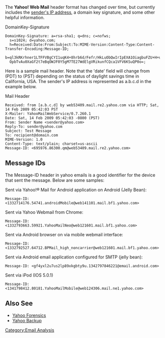 The **Yahoo! Web Mail** header format has changed over time, but
currently includes the [sender's IP
address](IP_addresses_in_webmail_messages "wikilink"), a domain key
signature, and some other helpful information.

DomainKey-Signature

    DomainKey-Signature: a=rsa-sha1; q=dns; c=nofws;
      s=s1024; d=yahoo.com;
      h=Received:Date:From:Subject:To:MIME-Version:Content-Type:Content-Transfer-Encoding:Message-ID;
      b=ql3kRKrhner1LTFFVBgCYI1uqK4+8hrb6d/Fefr/HkLuObQwIrIpEXA1OiagbuFZU+H+ue1anFvm1cHQ4hjpdUcjpIIPL7ldNL9YnOxauugdVW+
      OpbTvAu0XaGf2t7eBqOWJF0Y5gM7TE27WdElgVRikunfCQca1VFV6KSuQP0o=;

Here is a sample mail header. Note that the 'date' field will change
from (PDT) to (PST) depending on the status of daylight savings time in
California, USA. The sender's IP address is represented as a.b.c.d in
the example below.

Mail Header

    Received: from [a.b.c.d] by web53409.mail.re2.yahoo.com via HTTP; Sat, 14 Feb 2009 05:42:03 PST
    X-Mailer: YahooMailWebService/0.7.260.1
    Date: Sat, 14 Feb 2009 05:42:03 -0800 (PST)
    From: Sender Name <sender@yahoo.com>
    Reply-To: sender@yahoo.com
    Subject: Test Message
    To: recipient@domain.com
    MIME-Version: 1.0
    Content-Type: text/plain; charset=us-ascii
    Message-ID: <695976.86300.qm@web53409.mail.re2.yahoo.com>

## Message IDs

The Message-ID header in yahoo emails is a good identifier for the
device that sent the message. Below are some samples:

Sent via Yahoo!® Mail for Android application on Android (Jelly Bean):

    Message-ID: <1332714176.54741.androidMobile@web141101.mail.bf1.yahoo.com>

Sent via Yahoo Webmail from Chrome:

    Message-ID: <1332793663.59921.YahooMailNeo@web121601.mail.bf1.yahoo.com>

Sent via Android browser on via mobile webmail interface:

    Message-ID: <1332792527.64712.BPMail_high_noncarrier@web121601.mail.bf1.yahoo.com>

Sent via Android email application configured for SMTP (jelly bean):

    Message-ID: <gf4yxl2u7us2lp89xkgbty9u.1342797846221@email.android.com>

Sent via iPod (IOS 5.0.1)

    Message-ID: <1341798412.80181.YahooMailMobile@web124306.mail.ne1.yahoo.com>

## Also See

- [Yahoo Forensics](https://www.systoolsgroup.com/forensics/yahoo/)
- [Yahoo Backup](https://www.systoolsgroup.com/yahoo-backup.html)

[Category:Email Analysis](Category:Email_Analysis "wikilink")